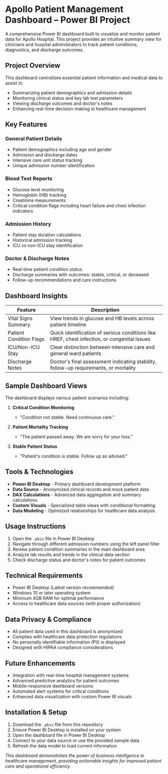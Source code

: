 # Apollo Patient Management Dashboard – Power BI Project

A comprehensive Power BI dashboard built to visualize and monitor patient data for Apollo Hospital. This project provides an intuitive summary view for clinicians and hospital administrators to track patient conditions, diagnostics, and discharge outcomes.

## Project Overview

This dashboard centralizes essential patient information and medical data to assist in:

- Summarizing patient demographics and admission details
- Monitoring clinical status and key lab test parameters
- Viewing discharge outcomes and doctor's notes
- Enhancing real-time decision-making in healthcare management

## Key Features

### General Patient Details
- Patient demographics including age and gender
- Admission and discharge dates
- Intensive care unit status tracking
- Unique admission number identification

### Blood Test Reports
- Glucose level monitoring
- Hemoglobin (HB) tracking
- Creatinine measurements
- Critical condition flags including heart failure and chest infection indicators

### Admission History
- Patient stay duration calculations
- Historical admission tracking
- ICU vs non-ICU stay identification

### Doctor & Discharge Notes
- Real-time patient condition status
- Discharge summaries with outcomes: stable, critical, or deceased
- Follow-up recommendations and care instructions

## Dashboard Insights

| Feature | Description |
|---------|-------------|
| Vital Signs Summary | View trends in glucose and HB levels across patient timeline |
| Patient Condition Flags | Quick identification of serious conditions like HREF, chest infection, or congenital issues |
| ICU/Non-ICU Stay | Clear distinction between intensive care and general ward patients |
| Discharge Notes | Doctor's final assessment indicating stability, follow-up requirements, or mortality |

## Sample Dashboard Views

The dashboard displays various patient scenarios including:

1. **Critical Condition Monitoring**
   - "Condition not stable. Need continuous care."

2. **Patient Mortality Tracking**
   - "The patient passed away. We are sorry for your loss."

3. **Stable Patient Status**
   - "Patient's condition is stable. Follow up as advised."

## Tools & Technologies

- **Power BI Desktop** - Primary dashboard development platform
- **Data Source** - Anonymized clinical records and mock patient data
- **DAX Calculations** - Advanced data aggregation and summary calculations
- **Custom Visuals** - Specialized table views with conditional formatting
- **Data Modeling** - Optimized relationships for healthcare data analysis

## Usage Instructions

1. Open the `.pbix` file in Power BI Desktop
2. Navigate through different admission numbers using the left panel filter
3. Review patient condition summaries in the main dashboard area
4. Analyze lab results and trends in the clinical data section
5. Check discharge status and doctor's notes for patient outcomes


## Technical Requirements

- Power BI Desktop (Latest version recommended)
- Windows 10 or later operating system
- Minimum 4GB RAM for optimal performance
- Access to healthcare data sources (with proper authorization)

## Data Privacy & Compliance

- All patient data used in this dashboard is anonymized
- Complies with healthcare data protection regulations
- No personally identifiable information (PII) is displayed
- Designed with HIPAA compliance considerations

## Future Enhancements

- Integration with real-time hospital management systems
- Advanced predictive analytics for patient outcomes
- Mobile-responsive dashboard versions
- Automated alert systems for critical conditions
- Enhanced data visualization with custom Power BI visuals

## Installation & Setup

1. Download the `.pbix` file from this repository
2. Ensure Power BI Desktop is installed on your system
3. Open the dashboard file in Power BI Desktop
4. Connect to your data source or use the provided sample data
5. Refresh the data model to load current information


*This dashboard demonstrates the power of business intelligence in healthcare management, providing actionable insights for improved patient care and operational efficiency.*
